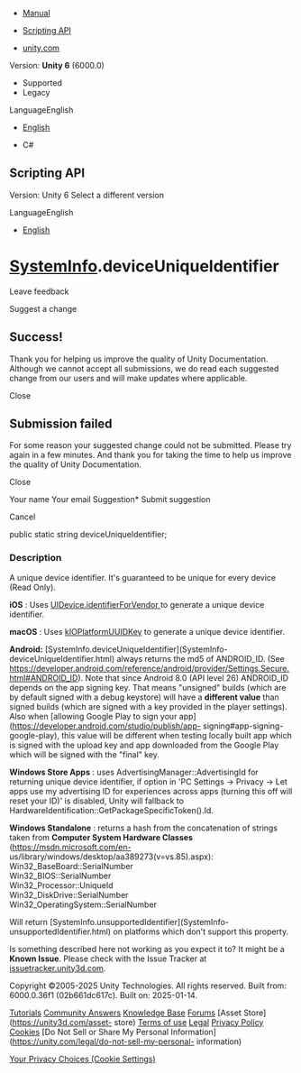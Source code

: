 [ ]()

  * [Manual](../Manual/index.html)
  * [Scripting API](../ScriptReference/index.html)

  * [unity.com](https://unity.com/)

Version: **Unity 6** (6000.0)

  * Supported
  * Legacy

LanguageEnglish

  * [English]()

  * C#

[ ](https://docs.unity3d.com)

## Scripting API

Version: Unity 6 Select a different version

LanguageEnglish

  * [English]()

#  [SystemInfo](SystemInfo.html).deviceUniqueIdentifier

Leave feedback

Suggest a change

## Success!

Thank you for helping us improve the quality of Unity Documentation. Although
we cannot accept all submissions, we do read each suggested change from our
users and will make updates where applicable.

Close

## Submission failed

For some reason your suggested change could not be submitted. Please <a>try
again</a> in a few minutes. And thank you for taking the time to help us
improve the quality of Unity Documentation.

Close

Your name Your email Suggestion* Submit suggestion

Cancel

[ ]()

public static string deviceUniqueIdentifier;

### Description

A unique device identifier. It's guaranteed to be unique for every device
(Read Only).

**iOS** : Uses [UIDevice.identifierForVendor
](https://developer.apple.com/documentation/uikit/uidevice/1620059-identifierforvendor)
to generate a unique device identifier.  
  
**macOS** : Uses
[kIOPlatformUUIDKey](https://developer.apple.com/documentation/iokit/kioplatformuuidkey)
to generate a unique device identifier.  
  
**Android:** [SystemInfo.deviceUniqueIdentifier](SystemInfo-
deviceUniqueIdentifier.html) always returns the md5 of ANDROID_ID. (See
<https://developer.android.com/reference/android/provider/Settings.Secure.html#ANDROID_ID>).
Note that since Android 8.0 (API level 26) ANDROID_ID depends on the app
signing key. That means "unsigned" builds (which are by default signed with a
debug keystore) will have a **different value** than signed builds (which are
signed with a key provided in the player settings). Also when [allowing Google
Play to sign your app](https://developer.android.com/studio/publish/app-
signing#app-signing-google-play), this value will be different when testing
locally built app which is signed with the upload key and app downloaded from
the Google Play which will be signed with the "final" key.  
  
**Windows Store Apps** : uses AdvertisingManager::AdvertisingId for returning
unique device identifier, if option in 'PC Settings -> Privacy -> Let apps use
my advertising ID for experiences across apps (turning this off will reset
your ID)' is disabled, Unity will fallback to
HardwareIdentification::GetPackageSpecificToken().Id.  
  
**Windows Standalone** : returns a hash from the concatenation of strings
taken from **Computer System Hardware Classes**
(https://msdn.microsoft.com/en-
us/library/windows/desktop/aa389273(v=vs.85).aspx):  
Win32_BaseBoard::SerialNumber  
Win32_BIOS::SerialNumber  
Win32_Processor::UniqueId  
Win32_DiskDrive::SerialNumber  
Win32_OperatingSystem::SerialNumber  
  
Will return [SystemInfo.unsupportedIdentifier](SystemInfo-
unsupportedIdentifier.html) on platforms which don't support this property.

Is something described here not working as you expect it to? It might be a
**Known Issue**. Please check with the Issue Tracker at
[issuetracker.unity3d.com](https://issuetracker.unity3d.com).

Copyright ©2005-2025 Unity Technologies. All rights reserved. Built from:
6000.0.36f1 (02b661dc617c). Built on: 2025-01-14.

[Tutorials](https://unity3d.com/learn) [Community
Answers](https://answers.unity3d.com) [Knowledge
Base](https://support.unity3d.com/hc/en-us)
[Forums](https://forum.unity3d.com) [Asset Store](https://unity3d.com/asset-
store) [Terms of use](https://docs.unity3d.com/Manual/TermsOfUse.html)
[Legal](https://unity.com/legal) [Privacy
Policy](https://unity.com/legal/privacy-policy)
[Cookies](https://unity.com/legal/cookie-policy) [Do Not Sell or Share My
Personal Information](https://unity.com/legal/do-not-sell-my-personal-
information)

[Your Privacy Choices (Cookie Settings)](javascript:void\(0\);)

